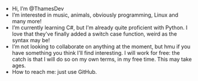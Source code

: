 - Hi, I’m @ThamesDev
- I’m interested in music, animals, obviously programming, Linux and many more!
- I’m currently learning C#, but I'm already quite proficient with Python. I love that they've finally added a switch case function, weird as the syntax may be!
- I’m not looking to collaborate on anything at the moment, but hmu if you have something you think I'll find interesting. I will work for free: the catch is that I   will do so on my own terms, in my free time. This may take ages.
- How to reach me: just use GitHub.

<!---
ThamesDev/ThamesDev is a ✨ special ✨ repository because its `README.md` (this file) appears on your GitHub profile.
You can click the Preview link to take a look at your changes.
--->
